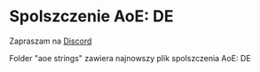 # Spolszczenie AoE: DE

<p>Zapraszam na <a href="https://discord.gg/Br2bxKF5sp">Discord</a></p>

Folder "aoe strings" zawiera najnowszy plik spolszczenia AoE: DE

